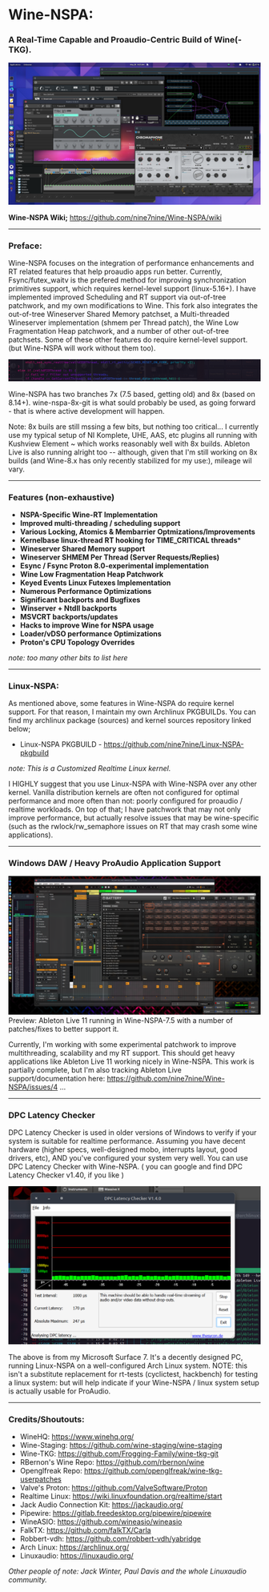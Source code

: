 # Wine-NSPA:
### A Real-Time Capable and Proaudio-Centric Build of Wine(-TKG).

![My Image](/examples/images/Wine-NSPA_desktop.png)

__Wine-NSPA Wiki;__ https://github.com/nine7nine/Wine-NSPA/wiki
_________________________

### Preface:

Wine-NSPA focuses on the integration of performance enhancements and RT related features that help proaudio apps run better. Currently, Fsync/futex_waitv is the prefered method for improving synchronization primitives support, which requires kernel-level support (linux-5.16+). I have implemented improved Scheduling and RT support via out-of-tree patchwork, and my own modifications to Wine. This fork also integrates the out-of-tree Wineserver Shared Memory patchset, a Multi-threaded Wineserver implementation (shmem per Thread patch), the Wine Low Fragmentation Heap patchwork, and a number of other out-of-tree patchsets. Some of these other features do require kernel-level support. (but Wine-NSPA will work without them too).

![](https://github.com/nine7nine/Wine-NSPA/blob/main/examples/images/terminal-banner.png)

Wine-NSPA has two branches 7x (7.5 based, getting old) and 8x (based on 8.14+). wine-nspa-8x-git is what sould probably be used, as going forward - that is where active development will happen.

Note: 8x buils are still mssing a few bits, but nothing too critical... I currently use my typical setup of NI Komplete, UHE, AAS, etc plugins all running with Kushview Element ~ which works reasonably well with 8x builds. Ableton Live is also running alright too -- although, given that I'm still working on 8x builds (and Wine-8.x has only recently stabilized for my use:), mileage wil vary.

_________________________

### Features (non-exhaustive)

* **NSPA-Specific Wine-RT Implementation**
* **Improved multi-threading / scheduling support**
* **Various Locking, Atomics & Membarrier Optmizations/Improvements**
* **Kernelbase linux-thread RT hooking for TIME_CRITICAL threads*** 
* **Wineserver Shared Memory support**
* **Wineserver SHMEM Per Thread (Server Requests/Replies)**
* **Esync / Fsync Proton 8.0-experimental implementation**
* **Wine Low Fragmentation Heap Patchwork**
* **Keyed Events Linux Futexes Implementation**
* **Numerous Performance Optimizations**
* **Significant backports and Bugfixes**
* **Winserver + Ntdll backports**
* **MSVCRT backports/updates**
* **Hacks to improve Wine for NSPA usage**
* **Loader/vDSO performance Optimizations**
* **Proton's CPU Topology Overrides**

*note: too many other bits to list here*
_________________________

### Linux-NSPA:

As mentioned above, some features in Wine-NSPA do require kernel support. For that reason, I maintain my own Archlinux 
PKGBUILDs. You can find my archlinux package (sources) and kernel sources repository linked below;

* Linux-NSPA PKGBUILD - https://github.com/nine7nine/Linux-NSPA-pkgbuild

_note: This is a Customized Realtime Linux kernel._

I HIGHLY suggest that you use Linux-NSPA with Wine-NSPA over any other kernel. Vanilla distribution kernels are often not configured for optimal performance and more often than not: poorly configured for proaudio / realtime workloads. On top of that; I have patchwork that may not only improve performance, but actually resolve issues that may be wine-specific (such as the rwlock/rw_semaphore issues on RT that may crash some wine applications).
_________________________

### Windows DAW / Heavy ProAudio Application Support

![](https://github.com/nine7nine/Wine-NSPA/blob/main/examples/images/Live11.png)
Preview: Ableton Live 11 running in Wine-NSPA-7.5 with a number of patches/fixes to better support it.

Currently, I'm working with some experimental patchwork to improve multithreading, scalability and my RT support. This should get heavy applications like Ableton Live 11 working nicely in Wine-NSPA. This work is partially complete, but I'm also tracking Ableton Live support/documentation here: https://github.com/nine7nine/Wine-NSPA/issues/4 ...
_________________________

### DPC Latency Checker

DPC Latency Checker is used in older versions of Windows to verify if your system is suitable for realtime performance. Assuming you have decent hardware (higher specs, well-designed mobo, interrupts layout, good drivers, etc), AND you've configured your system very well. You can use DPC Latency Checker with Wine-NSPA. ( you can google and find DPC Latency Checker v1.40, if you like )

![](https://github.com/nine7nine/Wine-NSPA/blob/main/examples/images/Dpc_Latency_Test.png)

The above is from my Microsoft Surface 7. It's a decently designed PC, running Linux-NSPA on a well-configured Arch Linux system. NOTE: this isn't a substitute replacement for rt-tests (cyclictest, hackbench) for testing a linux system: but will help indicate if your Wine-NSPA / linux system setup is actually usable for ProAudio.
_________________________

### Credits/Shoutouts:

* WineHQ: https://www.winehq.org/
* Wine-Staging: https://github.com/wine-staging/wine-staging
* Wine-TKG: https://github.com/Frogging-Family/wine-tkg-git
* RBernon's Wine Repo: https://github.com/rbernon/wine
* Openglfreak Repo: https://github.com/openglfreak/wine-tkg-userpatches
* Valve's Proton: https://github.com/ValveSoftware/Proton
* Realtime Linux: https://wiki.linuxfoundation.org/realtime/start
* Jack Audio Connection Kit: https://jackaudio.org/
* Pipewire: https://gitlab.freedesktop.org/pipewire/pipewire
* WineASIO: https://github.com/wineasio/wineasio
* FalkTX: https://github.com/falkTX/Carla
* Robbert-vdh: https://github.com/robbert-vdh/yabridge
* Arch Linux: https://archlinux.org/
* Linuxaudio: https://linuxaudio.org/

_Other people of note: Jack Winter, Paul Davis and the whole Linuxaudio community._
